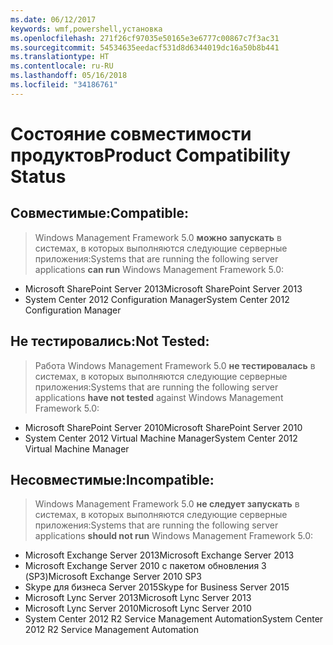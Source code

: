 ```yaml
---
ms.date: 06/12/2017
keywords: wmf,powershell,установка
ms.openlocfilehash: 271f26cf97035e50165e3e6777c00867c7f3ac31
ms.sourcegitcommit: 54534635eedacf531d8d6344019dc16a50b8b441
ms.translationtype: HT
ms.contentlocale: ru-RU
ms.lasthandoff: 05/16/2018
ms.locfileid: "34186761"
---
```

# <a name="product-compatibility-status"></a><span data-ttu-id="84558-102">Состояние совместимости продуктов</span><span class="sxs-lookup"><span data-stu-id="84558-102">Product Compatibility Status</span></span>

## <a name="compatible"></a><span data-ttu-id="84558-103">Совместимые:</span><span class="sxs-lookup"><span data-stu-id="84558-103">Compatible:</span></span>
> <span data-ttu-id="84558-104">Windows Management Framework 5.0 **можно запускать** в системах, в которых выполняются следующие серверные приложения:</span><span class="sxs-lookup"><span data-stu-id="84558-104">Systems that are running the following server applications **can run** Windows Management Framework 5.0:</span></span>

- <span data-ttu-id="84558-105">Microsoft SharePoint Server 2013</span><span class="sxs-lookup"><span data-stu-id="84558-105">Microsoft SharePoint Server 2013</span></span>
- <span data-ttu-id="84558-106">System Center 2012 Configuration Manager</span><span class="sxs-lookup"><span data-stu-id="84558-106">System Center 2012 Configuration Manager</span></span>

## <a name="not-tested"></a><span data-ttu-id="84558-107">Не тестировались:</span><span class="sxs-lookup"><span data-stu-id="84558-107">Not Tested:</span></span>
> <span data-ttu-id="84558-108">Работа Windows Management Framework 5.0 **не тестировалась** в системах, в которых выполняются следующие серверные приложения:</span><span class="sxs-lookup"><span data-stu-id="84558-108">Systems that are running the following server applications **have not tested** against Windows Management Framework 5.0:</span></span>

- <span data-ttu-id="84558-109">Microsoft SharePoint Server 2010</span><span class="sxs-lookup"><span data-stu-id="84558-109">Microsoft SharePoint Server 2010</span></span>
- <span data-ttu-id="84558-110">System Center 2012 Virtual Machine Manager</span><span class="sxs-lookup"><span data-stu-id="84558-110">System Center 2012 Virtual Machine Manager</span></span>

## <a name="incompatible"></a><span data-ttu-id="84558-111">Несовместимые:</span><span class="sxs-lookup"><span data-stu-id="84558-111">Incompatible:</span></span>
> <span data-ttu-id="84558-112">Windows Management Framework 5.0 **не следует запускать** в системах, в которых выполняются следующие серверные приложения:</span><span class="sxs-lookup"><span data-stu-id="84558-112">Systems that are running the following server applications **should not run** Windows Management Framework 5.0:</span></span>

- <span data-ttu-id="84558-113">Microsoft Exchange Server 2013</span><span class="sxs-lookup"><span data-stu-id="84558-113">Microsoft Exchange Server 2013</span></span>
- <span data-ttu-id="84558-114">Microsoft Exchange Server 2010 с пакетом обновления 3 (SP3)</span><span class="sxs-lookup"><span data-stu-id="84558-114">Microsoft Exchange Server 2010 SP3</span></span>
- <span data-ttu-id="84558-115">Skype для бизнеса Server 2015</span><span class="sxs-lookup"><span data-stu-id="84558-115">Skype for Business Server 2015</span></span>
- <span data-ttu-id="84558-116">Microsoft Lync Server 2013</span><span class="sxs-lookup"><span data-stu-id="84558-116">Microsoft Lync Server 2013</span></span>
- <span data-ttu-id="84558-117">Microsoft Lync Server 2010</span><span class="sxs-lookup"><span data-stu-id="84558-117">Microsoft Lync Server 2010</span></span>
- <span data-ttu-id="84558-118">System Center 2012 R2 Service Management Automation</span><span class="sxs-lookup"><span data-stu-id="84558-118">System Center 2012 R2 Service Management Automation</span></span>
